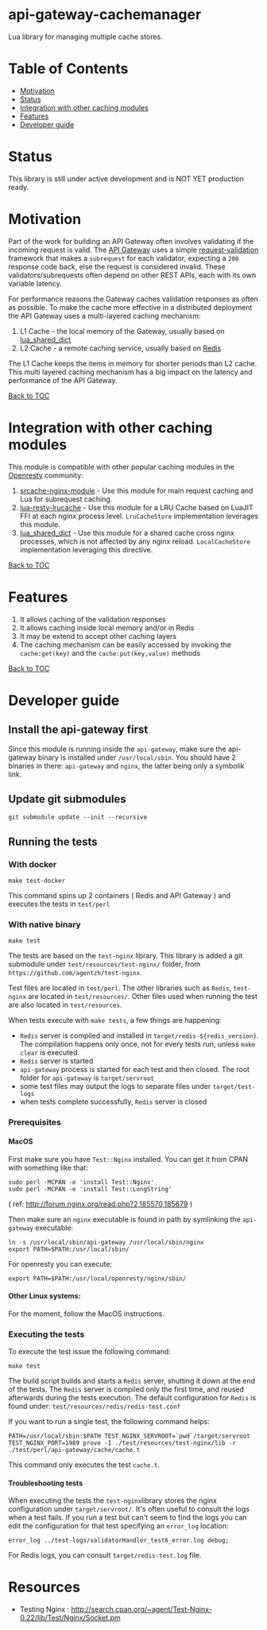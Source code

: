 api-gateway-cachemanager
========================
Lua library for managing multiple cache stores.

Table of Contents
=================
* [Motivation](#motivation)
* [Status](#status)
* [Integration with other caching modules](#integration-with-other-caching-modules)
* [Features](#features)
* [Developer guide](#developer-guide)
 

Status
======

This library is still under active development and is NOT YET production ready.

Motivation
==========
Part of the work for building an API Gateway often involves validating if the incoming request is valid. 
The [API Gateway](https://github.com/adobe-apiplatform/apigateway) uses a simple [request-validation](https://github.com/adobe-apiplatform/api-gateway-request-validation#validating-requests) framework that makes a `subrequest` for each validator, expecting a `200` response code back, else the request is considered invalid. 
These validators/subrequests often depend on other REST APIs, each with its own variable latency.  

For performance reasons the Gateway caches validation responses as often as possible. To make the cache more effective in a distributed deployment the API Gateway uses a multi-layered caching mechanism: 

1. L1 Cache - the local memory of the Gateway, usually based on [lua_shared_dict](https://github.com/openresty/lua-nginx-module#lua_shared_dict)
2. L2 Cache - a remote caching service, usually based on [Redis](http://redis.io/)

The L1 Cache keeps the items in memory for shorter periods than L2 cache. This multi layered caching mechanism has a big impact on the latency and performance of the API Gateway.

[Back to TOC](#table-of-contents)

Integration with other caching modules
======================================

This module is compatible with other popular caching modules in the [Openresty](https://openresty.org/) community:

1. [srcache-nginx-module](https://github.com/openresty/srcache-nginx-module) - Use this module for main request caching and Lua for subrequest caching.
2. [lua-resty-lrucache](https://github.com/openresty/lua-resty-lrucache) - Use this module for a LRU Cache based on LuaJIT FFI at each nginx process level. 
`LruCacheStore` implementation leverages this module.
3. [lua_shared_dict](https://github.com/openresty/lua-nginx-module#lua_shared_dict) - Use this module for a shared cache cross nginx processes, which is not affected by any nginx reload.
 `LocalCacheStore` implementation leveraging this directive.
 
[Back to TOC](#table-of-contents)

Features
========

1. It allows caching of the validation responses
2. It allows caching inside local memory and/or in Redis
3. It may be extend to accept other caching layers
4. The caching mechanism can be easily accessed by invoking the `cache:get(key)` and the `cache:put(key,value)` methods

[Back to TOC](#table-of-contents)

Developer guide
===============

## Install the api-gateway first
 Since this module is running inside the `api-gateway`, make sure the api-gateway binary is installed under `/usr/local/sbin`.
 You should have 2 binaries in there: `api-gateway` and `nginx`, the latter being only a symbolik link.

## Update git submodules
```
git submodule update --init --recursive
```

## Running the tests

### With docker

```
make test-docker
```
This command spins up 2 containers ( Redis and API Gateway ) and executes the tests in `test/perl`

### With native binary
```
make test
```

The tests are based on the `test-nginx` library.
This library is added a git submodule under `test/resources/test-nginx/` folder, from `https://github.com/agentzh/test-nginx`.

Test files are located in `test/perl`.
The other libraries such as `Redis`, `test-nginx` are located in `test/resources/`.
Other files used when running the test are also located in `test/resources`.

When tests execute with `make tests`, a few things are happening:
* `Redis` server is compiled and installed in `target/redis-${redis_version}`. The compilation happens only once, not for every tests run, unless `make clear` is executed.
* `Redis` server is started
* `api-gateway` process is started for each test and then closed. The root folder for `api-gateway` is `target/servroot`
* some test files may output the logs to separate files under `target/test-logs`
* when tests complete successfully, `Redis` server is closed

### Prerequisites
#### MacOS
First make sure you have `Test::Nginx` installed. You can get it from CPAN with something like that:
```
sudo perl -MCPAN -e 'install Test::Nginx'
sudo perl -MCPAN -e 'install Test::LongString'
```
( ref: http://forum.nginx.org/read.php?2,185570,185679 )

Then make sure an `nginx` executable is found in path by symlinking the `api-gateway` executable:
```
ln -s /usr/local/sbin/api-gateway /usr/local/sbin/nginx
export PATH=$PATH:/usr/local/sbin/
```
For openresty you can execute:
```
export PATH=$PATH:/usr/local/openresty/nginx/sbin/
```

#### Other Linux systems:
For the moment, follow the MacOS instructions.

### Executing the tests
 To execute the test issue the following command:
 ```
 make test
 ```
 The build script builds and starts a `Redis` server, shutting it down at the end of the tests.
 The `Redis` server is compiled only the first time, and reused afterwards during the tests execution.
 The default configuration for `Redis` is found under: `test/resources/redis/redis-test.conf`

 If you want to run a single test, the following command helps:
 ```
 PATH=/usr/local/sbin:$PATH TEST_NGINX_SERVROOT=`pwd`/target/servroot TEST_NGINX_PORT=1989 prove -I ./test/resources/test-nginx/lib -r ./test/perl/api-gateway/cache/cache.t
 ```
 This command only executes the test `cache.t`.


#### Troubleshooting tests

When executing the tests the `test-nginx`library stores the nginx configuration under `target/servroot/`.
It's often useful to consult the logs when a test fails.
If you run a test but can't seem to find the logs you can edit the configuration for that test specifying an `error_log` location:
```
error_log ../test-logs/validatorHandler_test6_error.log debug;
```

For Redis logs, you can consult `target/redis-test.log` file.

Resources
=========

* Testing Nginx : http://search.cpan.org/~agent/Test-Nginx-0.22/lib/Test/Nginx/Socket.pm 
